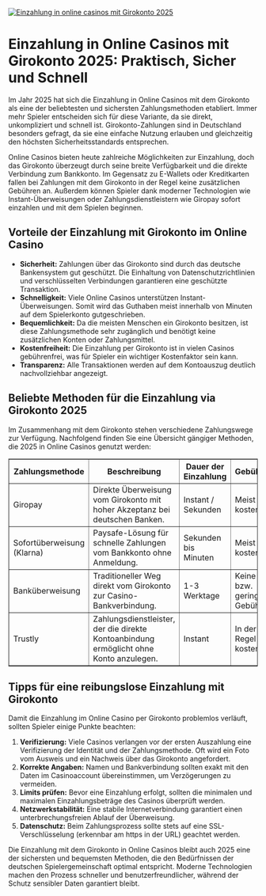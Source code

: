 [![Einzahlung in online casinos mit Girokonto 2025](https://123-caf.pages.dev/gitsignup.png)](https://vrmoo.ru/Bt82HjjY)

<h1>Einzahlung in Online Casinos mit Girokonto 2025: Praktisch, Sicher und Schnell</h1>  <p>Im Jahr 2025 hat sich die Einzahlung in Online Casinos mit dem Girokonto als eine der beliebtesten und sichersten Zahlungsmethoden etabliert. Immer mehr Spieler entscheiden sich für diese Variante, da sie direkt, unkompliziert und schnell ist. Girokonto-Zahlungen sind in Deutschland besonders gefragt, da sie eine einfache Nutzung erlauben und gleichzeitig den höchsten Sicherheitsstandards entsprechen.</p>  <p>Online Casinos bieten heute zahlreiche Möglichkeiten zur Einzahlung, doch das Girokonto überzeugt durch seine breite Verfügbarkeit und die direkte Verbindung zum Bankkonto. Im Gegensatz zu E-Wallets oder Kreditkarten fallen bei Zahlungen mit dem Girokonto in der Regel keine zusätzlichen Gebühren an. Außerdem können Spieler dank moderner Technologien wie Instant-Überweisungen oder Zahlungsdienstleistern wie Giropay sofort einzahlen und mit dem Spielen beginnen.</p>  <h2>Vorteile der Einzahlung mit Girokonto im Online Casino</h2>  <ul>   <li><strong>Sicherheit:</strong> Zahlungen über das Girokonto sind durch das deutsche Bankensystem gut geschützt. Die Einhaltung von Datenschutzrichtlinien und verschlüsselten Verbindungen garantieren eine geschützte Transaktion.</li>   <li><strong>Schnelligkeit:</strong> Viele Online Casinos unterstützen Instant-Überweisungen. Somit wird das Guthaben meist innerhalb von Minuten auf dem Spielerkonto gutgeschrieben.</li>   <li><strong>Bequemlichkeit:</strong> Da die meisten Menschen ein Girokonto besitzen, ist diese Zahlungsmethode sehr zugänglich und benötigt keine zusätzlichen Konten oder Zahlungsmittel.</li>   <li><strong>Kostenfreiheit:</strong> Die Einzahlung per Girokonto ist in vielen Casinos gebührenfrei, was für Spieler ein wichtiger Kostenfaktor sein kann.</li>   <li><strong>Transparenz:</strong> Alle Transaktionen werden auf dem Kontoauszug deutlich nachvollziehbar angezeigt.</li> </ul>  <h2>Beliebte Methoden für die Einzahlung via Girokonto 2025</h2>  <p>Im Zusammenhang mit dem Girokonto stehen verschiedene Zahlungswege zur Verfügung. Nachfolgend finden Sie eine Übersicht gängiger Methoden, die 2025 in Online Casinos genutzt werden:</p>  <table border="1" cellpadding="8" cellspacing="0">   <thead>     <tr>       <th>Zahlungsmethode</th>       <th>Beschreibung</th>       <th>Dauer der Einzahlung</th>       <th>Gebühren</th>       <th>Sicherheit</th>     </tr>   </thead>   <tbody>     <tr>       <td>Giropay</td>       <td>Direkte Überweisung vom Girokonto mit hoher Akzeptanz bei deutschen Banken.</td>       <td>Instant / Sekunden</td>       <td>Meist kostenlos</td>       <td>Sehr hoch durch Bank-Authentifizierung</td>     </tr>     <tr>       <td>Sofortüberweisung (Klarna)</td>       <td>Paysafe-Lösung für schnelle Zahlungen vom Bankkonto ohne Anmeldung.</td>       <td>Sekunden bis Minuten</td>       <td>Meist kostenfrei</td>       <td>Starke Verschlüsselung, Zwei-Faktor-Authentifizierung</td>     </tr>     <tr>       <td>Banküberweisung</td>       <td>Traditioneller Weg direkt vom Girokonto zur Casino-Bankverbindung.</td>       <td>1-3 Werktage</td>       <td>Keine bzw. geringe Gebühren</td>       <td>Standard-Bankensicherheit</td>     </tr>     <tr>       <td>Trustly</td>       <td>Zahlungsdienstleister, der die direkte Kontoanbindung ermöglicht ohne Konto anzulegen.</td>       <td>Instant</td>       <td>In der Regel kostenlos</td>       <td>Sehr sicher durch direkte Bankanbindung und moderne Verschlüsselung</td>     </tr>   </tbody> </table>  <h2>Tipps für eine reibungslose Einzahlung mit Girokonto</h2>  <p>Damit die Einzahlung im Online Casino per Girokonto problemlos verläuft, sollten Spieler einige Punkte beachten:</p>  <ol>   <li><strong>Verifizierung:</strong> Viele Casinos verlangen vor der ersten Auszahlung eine Verifizierung der Identität und der Zahlungsmethode. Oft wird ein Foto vom Ausweis und ein Nachweis über das Girokonto angefordert.</li>   <li><strong>Korrekte Angaben:</strong> Namen und Bankverbindung sollten exakt mit den Daten im Casinoaccount übereinstimmen, um Verzögerungen zu vermeiden.</li>   <li><strong>Limits prüfen:</strong> Bevor eine Einzahlung erfolgt, sollten die minimalen und maximalen Einzahlungsbeträge des Casinos überprüft werden.</li>   <li><strong>Netzwerkstabilität:</strong> Eine stabile Internetverbindung garantiert einen unterbrechungsfreien Ablauf der Überweisung.</li>   <li><strong>Datenschutz:</strong> Beim Zahlungsprozess sollte stets auf eine SSL-Verschlüsselung (erkennbar am https in der URL) geachtet werden.</li> </ol>  <p>Die Einzahlung mit dem Girokonto in Online Casinos bleibt auch 2025 eine der sichersten und bequemsten Methoden, die den Bedürfnissen der deutschen Spielergemeinschaft optimal entspricht. Moderne Technologien machen den Prozess schneller und benutzerfreundlicher, während der Schutz sensibler Daten garantiert bleibt.</p>